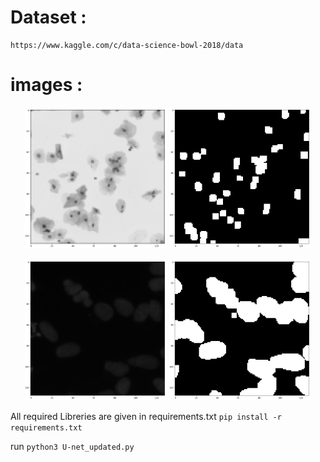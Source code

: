 # Dataset : 
    https://www.kaggle.com/c/data-science-bowl-2018/data

# images :



<p align="center">
  <img src="images/1_1.png" width="45%" alt="Image 1 Description">
  <img src="images/1_2.png" width="45%" alt="Image 2 Description">
</p>
<p align="center">
  <img src="images/2_1.png" width="45%" alt="Image 1 Description">
  <img src="images/2_2.png" width="45%" alt="Image 2 Description">
</p>


All required Libreries are given in requirements.txt
`pip install -r requirements.txt`

run `python3 U-net_updated.py`